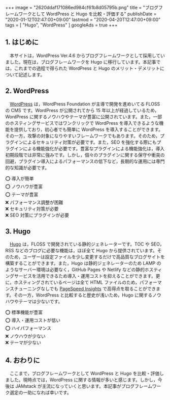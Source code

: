 +++
image = "2620ddaf171086ed984cf61b8d05795b.png"
title = "ブログフレームワークとして WordPress と Hugo を比較・評価する"
publishDate = "2020-01-12T02:47:00+09:00"
lastmod = "2020-04-20T12:47:00+09:00"
tags = [ "Hugo", "WordPress" ]
googleAds = true
+++

## 1. はじめに

　本サイトは，WordPress Ver.4.6 からブログフレームワークとして採用していました。現在は，ブログフレームワークを Hugo に移行しています。本記事では，これまでの過程で得られた WordPress と Hugo のメリット・デメリットについて記述します。

## 2. WordPress

　[WordPress](https://wordpress.org/) は，WordPress Foundation が主導で開発を進めいてる FLOSS の CMS です。WordPress が公開されてから 15 年以上が経過しているため，WordPress に関するノウハウやテーマが豊富に公開されています。また，一部のホスティングサービスではワンクリックで WordPress を導入できるような機能を提供しており，初心者でも簡単に WordPress を導入することができます。その一方，攻撃の対象になりやすいフレームワークでもあります。そのため，プラグインによるセキュリティ対策が必要です。また，SEO を強化する際にもプラグインによる機能強化が必要です。豊富なプラグインによる機能強化は，導入初期段階では非常に強みです。しかし，個々のプラグインに関する保守や衝突の回避，プラグイン導入によるパフォーマンスの低下など，長期的な運用には専門的な知識が必要です。

⭕ 導入が簡単  
⭕ ノウハウが豊富  
⭕ テーマが豊富  
❌ パフォーマンス調整が困難  
❌ セキュリティ対策が必要  
❌ SEO 対策にプラグインが必要

## 3. Hugo

　[Hugo](https://gohugo.io/) は，FLOSS で開発されている静的ジェネレーターです。TOC や SEO，RSS などのブログに必要な機能は，ほぼ全て Hugo から提供されています。そのため，ユーザーは設定ファイルを少し変更するだけで高品質なブログサイトを構築することができます。また，Hugo は静的ジェネレーターのため LAMP のようなサーバー環境は必要なく，GitHub Pages や Netlify などの静的ホスティングサービスを活用できるため導入・運用コストを抑えることができます。更に，ホスティングされているページは全て HTML ファイルのため，パフォーマンスチューニングなしでも [PageSpeed Insights](https://developers.google.com/speed/pagespeed/insights/) で高得点を取ることができます。その一方，WordPress と比較すると歴史が浅いため，Hugo に関するノウハウやテーマは少ないです。

⭕ 標準機能が豊富  
⭕ 導入・運用コストが低い  
⭕ ハイパフォーマンス  
❌ ノウハウが少ない  
❌ テーマが少ない  

## 4. おわりに

　ここまで，ブログフレームワークとして WordPress と Hugo を比較・評価しました。現時点では，WordPress に関する情報が多いと感じます。しかし，今後は JAMstack が主流になっていくと思います。本記事がブログフレームワーク選定の一助になれば幸いです。